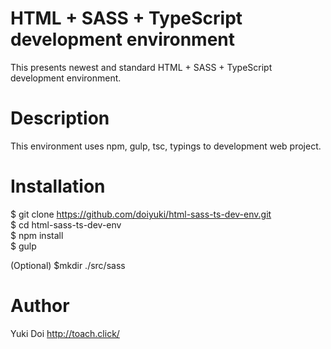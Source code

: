# HTML + SASS + TypeScript development environment
This presents newest and standard HTML + SASS + TypeScript development environment.  

# Description
This environment uses npm, gulp, tsc, typings to development web project.  

# Installation
$ git clone https://github.com/doiyuki/html-sass-ts-dev-env.git  
$ cd html-sass-ts-dev-env  
$ npm install  
$ gulp  
  
(Optional)
$mkdir ./src/sass

# Author
Yuki Doi http://toach.click/